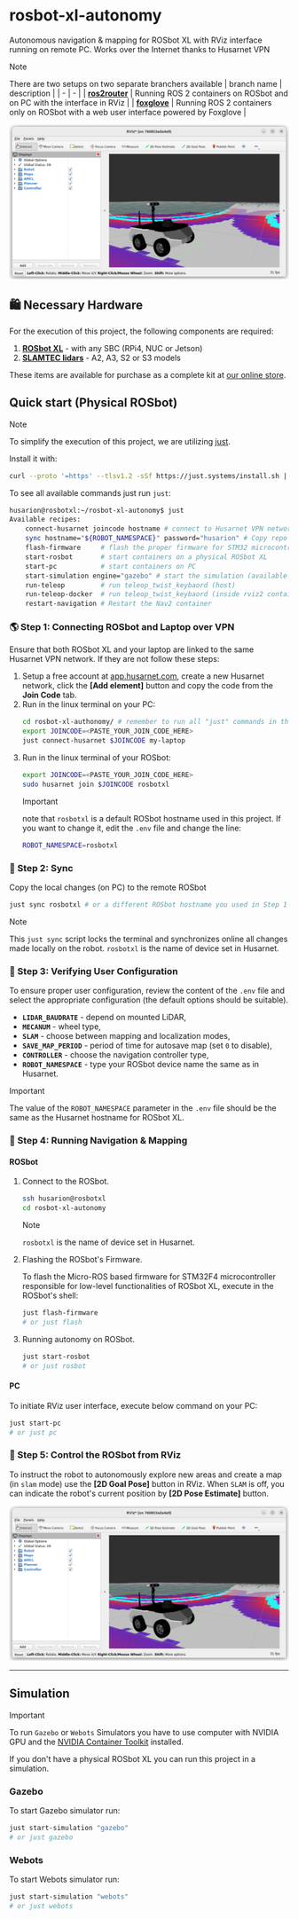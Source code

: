 # rosbot-xl-autonomy

Autonomous navigation & mapping for ROSbot XL with RViz interface running on remote PC. Works over the Internet thanks to Husarnet VPN

> [!NOTE]
> There are two setups on two separate branchers available
> | branch name | description |
> | - | - |
> | [**ros2router**](https://github.com/husarion/rosbot-xl-autonomy/tree/ros2router) | Running ROS 2 containers on ROSbot and on PC with the interface in RViz |
> | [**foxglove**](https://github.com/husarion/rosbot-xl-autonomy/tree/foxglove) | Running ROS 2 containers only on ROSbot with a web user interface powered by Foxglove |

![RViz ROSbot UI](.docs/rviz.png)

## 🛍️ Necessary Hardware

For the execution of this project, the following components are required:

1. **[ROSbot XL](https://husarion.com/manuals/rosbot-xl/)** - with any SBC (RPi4, NUC or Jetson)
2. **[SLAMTEC lidars](https://husarion.com/tutorials/ros-equipment/oak-1-lite/)** - A2, A3, S2 or S3 models

These items are available for purchase as a complete kit at [our online store](https://store.husarion.com/collections/robots/products/rosbot-xl).

## Quick start (Physical ROSbot)

> [!NOTE]
> To simplify the execution of this project, we are utilizing [just](https://github.com/casey/just).
>
> Install it with:
>
> ```bash
> curl --proto '=https' --tlsv1.2 -sSf https://just.systems/install.sh | sudo bash -s -- --to /usr/bin
> ```

To see all available commands just run `just`:

```bash
husarion@rosbotxl:~/rosbot-xl-autonomy$ just
Available recipes:
    connect-husarnet joincode hostname # connect to Husarnet VPN network
    sync hostname="${ROBOT_NAMESPACE}" password="husarion" # Copy repo content to remote host with 'rsync' and watch for changes
    flash-firmware     # flash the proper firmware for STM32 microcontroller in ROSbot XL
    start-rosbot       # start containers on a physical ROSbot XL
    start-pc           # start containers on PC
    start-simulation engine="gazebo" # start the simulation (available options: gazebo, webots)
    run-teleop         # run teleop_twist_keybaord (host)
    run-teleop-docker  # run teleop_twist_keybaord (inside rviz2 container)
    restart-navigation # Restart the Nav2 container
```

### 🌎 Step 1: Connecting ROSbot and Laptop over VPN

Ensure that both ROSbot XL and your laptop are linked to the same Husarnet VPN network. If they are not follow these steps:

1. Setup a free account at [app.husarnet.com](https://app.husarnet.com/), create a new Husarnet network, click the **[Add element]** button and copy the code from the **Join Code** tab.
2. Run in the linux terminal on your PC:
   ```bash
   cd rosbot-xl-authonomy/ # remember to run all "just" commands in the repo root folder
   export JOINCODE=<PASTE_YOUR_JOIN_CODE_HERE>
   just connect-husarnet $JOINCODE my-laptop
   ```
3. Run in the linux terminal of your ROSbot:
   ```bash
   export JOINCODE=<PASTE_YOUR_JOIN_CODE_HERE>
   sudo husarnet join $JOINCODE rosbotxl
   ```
   > [!IMPORTANT]
   > note that `rosbotxl` is a default ROSbot hostname used in this project. If you want to change it, edit the `.env` file and change the line:
   > ```bash
   > ROBOT_NAMESPACE=rosbotxl
   > ```

### 📡 Step 2: Sync

Copy the local changes (on PC) to the remote ROSbot

```bash
just sync rosbotxl # or a different ROSbot hostname you used in Step 1 p.3
```

> [!NOTE]
> This `just sync` script locks the terminal and synchronizes online all changes made locally on the robot. `rosbotxl` is the name of device set in Husarnet.

### 🔧 Step 3: Verifying User Configuration

To ensure proper user configuration, review the content of the `.env` file and select the appropriate configuration (the default options should be suitable).

- **`LIDAR_BAUDRATE`** - depend on mounted LiDAR,
- **`MECANUM`** - wheel type,
- **`SLAM`** - choose between mapping and localization modes,
- **`SAVE_MAP_PERIOD`** - period of time for autosave map (set `0` to disable),
- **`CONTROLLER`** - choose the navigation controller type,
- **`ROBOT_NAMESPACE`** - type your ROSbot device name the same as in Husarnet.

> [!IMPORTANT]
> The value of the `ROBOT_NAMESPACE` parameter in the `.env` file should be the same as the Husarnet hostname for ROSbot XL.

### 🤖 Step 4: Running Navigation & Mapping

#### ROSbot

1. Connect to the ROSbot.

   ```bash
   ssh husarion@rosbotxl
   cd rosbot-xl-autonomy
   ```

   > [!NOTE]
   > `rosbotxl` is the name of device set in Husarnet.

2. Flashing the ROSbot's Firmware.

   To flash the Micro-ROS based firmware for STM32F4 microcontroller responsible for low-level functionalities of ROSbot XL, execute in the ROSbot's shell:

   ```bash
   just flash-firmware
   # or just flash
   ```

3. Running autonomy on ROSbot.

   ```bash
   just start-rosbot
   # or just rosbot
   ```

#### PC

To initiate RViz user interface, execute below command on your PC:

```bash
just start-pc
# or just pc
```

### 🚗 Step 5: Control the ROSbot from RViz

To instruct the robot to autonomously explore new areas and create a map (in `slam` mode) use the **[2D Goal Pose]** button in RViz. When `SLAM` is off, you can indicate the robot's current position by **[2D Pose Estimate]** button.

![RViz ROSbot UI](.docs/rviz.png)

------

## Simulation

> [!IMPORTANT]
> To run `Gazebo` or `Webots` Simulators you have to use computer with NVIDIA GPU and the [NVIDIA Container Toolkit](https://docs.nvidia.com/datacenter/cloud-native/container-toolkit/install-guide.html) installed.

If you don't have a physical ROSbot XL you can run this project in a simulation.

### Gazebo

To start Gazebo simulator run:

```bash
just start-simulation "gazebo"
# or just gazebo
```

### Webots

To start Webots simulator run:

```bash
just start-simulation "webots"
# or just webots
```
